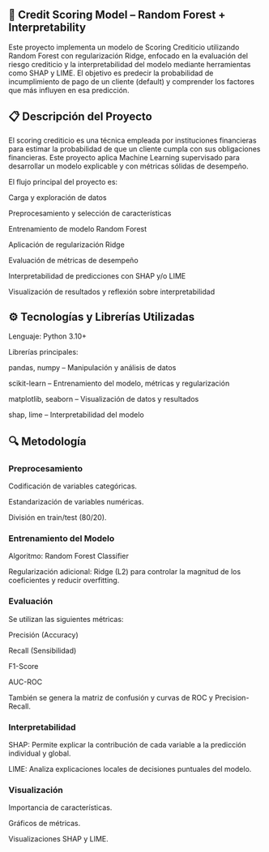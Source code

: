## 🧠 Credit Scoring Model – Random Forest + Interpretability

Este proyecto implementa un modelo de Scoring Crediticio utilizando Random Forest con regularización Ridge, enfocado en la evaluación del riesgo crediticio y la interpretabilidad del modelo mediante herramientas como SHAP y LIME.
El objetivo es predecir la probabilidad de incumplimiento de pago de un cliente (default) y comprender los factores que más influyen en esa predicción.

## 📋 Descripción del Proyecto

El scoring crediticio es una técnica empleada por instituciones financieras para estimar la probabilidad de que un cliente cumpla con sus obligaciones financieras.
Este proyecto aplica Machine Learning supervisado para desarrollar un modelo explicable y con métricas sólidas de desempeño.

El flujo principal del proyecto es:

Carga y exploración de datos

Preprocesamiento y selección de características

Entrenamiento de modelo Random Forest

Aplicación de regularización Ridge

Evaluación de métricas de desempeño

Interpretabilidad de predicciones con SHAP y/o LIME

Visualización de resultados y reflexión sobre interpretabilidad

## ⚙️ Tecnologías y Librerías Utilizadas

Lenguaje: Python 3.10+

Librerías principales:

pandas, numpy – Manipulación y análisis de datos

scikit-learn – Entrenamiento del modelo, métricas y regularización

matplotlib, seaborn – Visualización de datos y resultados

shap, lime – Interpretabilidad del modelo


## 🔍 Metodología
### Preprocesamiento

Codificación de variables categóricas.

Estandarización de variables numéricas.

División en train/test (80/20).

### Entrenamiento del Modelo
Algoritmo: Random Forest Classifier

Regularización adicional: Ridge (L2) para controlar la magnitud de los coeficientes y reducir overfitting.

### Evaluación
Se utilizan las siguientes métricas:

Precisión (Accuracy)

Recall (Sensibilidad)

F1-Score

AUC-ROC

También se genera la matriz de confusión y curvas de ROC y Precision-Recall.

### Interpretabilidad
SHAP: Permite explicar la contribución de cada variable a la predicción individual y global.

LIME: Analiza explicaciones locales de decisiones puntuales del modelo.

### Visualización
Importancia de características.

Gráficos de métricas.

Visualizaciones SHAP y LIME.
